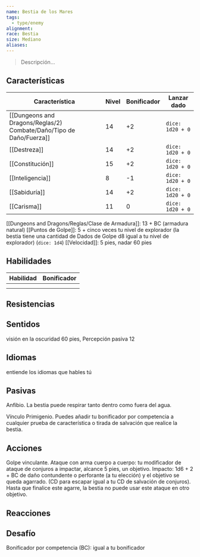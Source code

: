 ```yaml
---
name: Bestia de los Mares
tags:
  - type/enemy
alignment: 
race: Bestia
size: Mediano
aliases:
---
```

> Descripción...
## Características
| Característica   | Nivel | Bonificador | Lanzar dado |
| ---------------- | ----- | ----------- | ----------- |
| [[Dungeons and Dragons/Reglas/2) Combate/Daño/Tipo de Daño/Fuerza]]       | 14     | +2           | `dice: 1d20 + 0` |
| [[Destreza]]     | 14     | +2           | `dice: 1d20 + 0`            |
| [[Constitución]] | 15     | +2           | `dice: 1d20 + 0`            |
| [[Inteligencia]] | 8     | -1           | `dice: 1d20 + 0`            |
| [[Sabiduría]]    | 14     | +2           | `dice: 1d20 + 0`            |
| [[Carisma]]      | 11     | 0           | `dice: 1d20 + 0`            |

[[Dungeons and Dragons/Reglas/Clase de Armadura]]: 13 + BC (armadura natural)
[[Puntos de Golpe]]: 5 + cinco veces tu nivel de explorador (la bestia tiene una cantidad de Dados de
Golpe d8 igual a tu nivel de explorador) (`dice: 1d4`)
[[Velocidad]]: 5 pies, nadar 60 pies
## Habilidades
| Habilidad | Bonificador |
| --------- | ----------- |
|           |             |
|           |             |
## Resistencias

## Sentidos

visión en la oscuridad 60 pies, Percepción pasiva 12
## Idiomas

entiende los idiomas que hables tú
## Pasivas

Anfibio. La bestia puede respirar tanto dentro como fuera del agua.

Vínculo Primigenio. Puedes añadir tu bonificador por competencia a cualquier prueba de
característica o tirada de salvación que realice la bestia.
## Acciones

Golpe vinculante. Ataque con arma cuerpo a cuerpo: tu modificador de ataque de conjuros a
impactar, alcance 5 pies, un objetivo. Impacto: 1d6 + 2 + BC de daño contundente o perforante (a tu elección) y el objetivo se queda agarrado. (CD para escapar igual a tu CD de salvación de conjuros). Hasta que finalice este agarre, la bestia no puede usar este ataque en otro objetivo.
## Reacciones

## Desafío

Bonificador por competencia (BC): igual a tu bonificador


